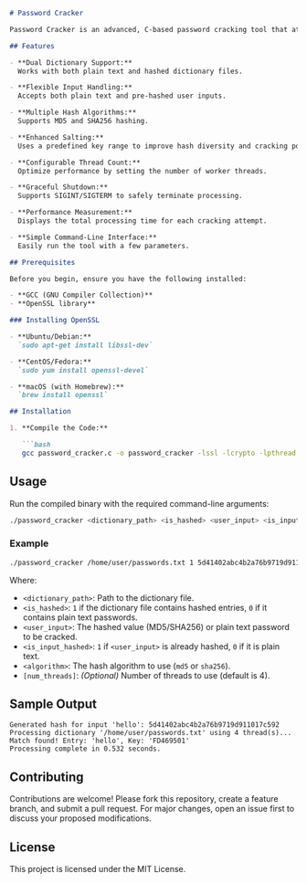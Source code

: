 

```markdown
# Password Cracker

Password Cracker is an advanced, C-based password cracking tool that attempts to crack hashed passwords (MD5 and SHA256) using a dictionary file. The dictionary file can contain either plain text passwords or hashed entries. The tool leverages predefined key ranges for enhanced salting and includes configurable thread count, signal handling for graceful shutdown, and performance measurement. It is designed for efficient, real-world usage.

## Features

- **Dual Dictionary Support:**  
  Works with both plain text and hashed dictionary files.

- **Flexible Input Handling:**  
  Accepts both plain text and pre-hashed user inputs.

- **Multiple Hash Algorithms:**  
  Supports MD5 and SHA256 hashing.

- **Enhanced Salting:**  
  Uses a predefined key range to improve hash diversity and cracking potential.

- **Configurable Thread Count:**  
  Optimize performance by setting the number of worker threads.

- **Graceful Shutdown:**  
  Supports SIGINT/SIGTERM to safely terminate processing.

- **Performance Measurement:**  
  Displays the total processing time for each cracking attempt.

- **Simple Command-Line Interface:**  
  Easily run the tool with a few parameters.

## Prerequisites

Before you begin, ensure you have the following installed:

- **GCC (GNU Compiler Collection)**
- **OpenSSL library**

### Installing OpenSSL

- **Ubuntu/Debian:**  
  `sudo apt-get install libssl-dev`

- **CentOS/Fedora:**  
  `sudo yum install openssl-devel`

- **macOS (with Homebrew):**  
  `brew install openssl`

## Installation

1. **Compile the Code:**

   ```bash
   gcc password_cracker.c -o password_cracker -lssl -lcrypto -lpthread
   ```

## Usage

Run the compiled binary with the required command-line arguments:

```bash
./password_cracker <dictionary_path> <is_hashed> <user_input> <is_input_hashed> <algorithm> [num_threads]
```

### Example

```bash
./password_cracker /home/user/passwords.txt 1 5d41402abc4b2a76b9719d911017c592 1 md5 4
```

Where:
- `<dictionary_path>`: Path to the dictionary file.
- `<is_hashed>`: `1` if the dictionary file contains hashed entries, `0` if it contains plain text passwords.
- `<user_input>`: The hashed value (MD5/SHA256) or plain text password to be cracked.
- `<is_input_hashed>`: `1` if `<user_input>` is already hashed, `0` if it is plain text.
- `<algorithm>`: The hash algorithm to use (`md5` or `sha256`).
- `[num_threads]`: *(Optional)* Number of threads to use (default is 4).

## Sample Output

```
Generated hash for input 'hello': 5d41402abc4b2a76b9719d911017c592
Processing dictionary '/home/user/passwords.txt' using 4 thread(s)...
Match found! Entry: 'hello', Key: 'FD469501'
Processing complete in 0.532 seconds.
```

## Contributing

Contributions are welcome! Please fork this repository, create a feature branch, and submit a pull request. For major changes, open an issue first to discuss your proposed modifications.

## License

This project is licensed under the MIT License.
```

